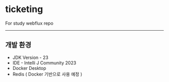 # ticketing
For study webflux repo

---
## 개발 환경 ##
- JDK Version - 23 
- IDE - Intelli J Community 2023
- Docker Desktop 
- Redis ( Docker 기반으로 사용 예정 )
